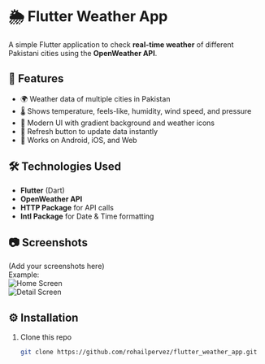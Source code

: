 # 🌦️ Flutter Weather App

A simple Flutter application to check **real-time weather** of different Pakistani cities using the **OpenWeather API**.

## 🚀 Features
- 🌍 Weather data of multiple cities in Pakistan  
- 🌡️ Shows temperature, feels-like, humidity, wind speed, and pressure  
- 🎨 Modern UI with gradient background and weather icons  
- 🔄 Refresh button to update data instantly  
- 📱 Works on Android, iOS, and Web  

## 🛠️ Technologies Used
- **Flutter** (Dart)  
- **OpenWeather API**  
- **HTTP Package** for API calls  
- **Intl Package** for Date & Time formatting  

## 📷 Screenshots
(Add your screenshots here)  
Example:  
![Home Screen](https://via.placeholder.com/300x600.png?text=Home+Screen)  
![Detail Screen](https://via.placeholder.com/300x600.png?text=Detail+Screen)  

## ⚙️ Installation
1. Clone this repo  
   ```bash
   git clone https://github.com/rohailpervez/flutter_weather_app.git
